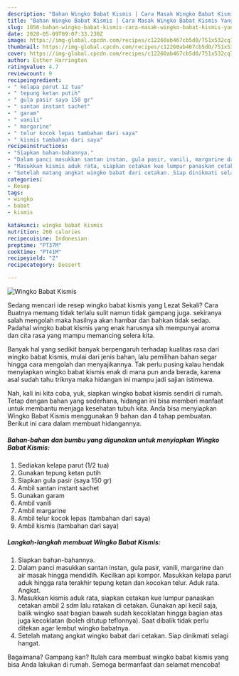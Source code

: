 ```yaml
---
description: "Bahan Wingko Babat Kismis | Cara Masak Wingko Babat Kismis Yang Menggugah Selera"
title: "Bahan Wingko Babat Kismis | Cara Masak Wingko Babat Kismis Yang Menggugah Selera"
slug: 1056-bahan-wingko-babat-kismis-cara-masak-wingko-babat-kismis-yang-menggugah-selera
date: 2020-05-09T09:07:33.230Z
image: https://img-global.cpcdn.com/recipes/c12260ab467cb5d0/751x532cq70/wingko-babat-kismis-foto-resep-utama.jpg
thumbnail: https://img-global.cpcdn.com/recipes/c12260ab467cb5d0/751x532cq70/wingko-babat-kismis-foto-resep-utama.jpg
cover: https://img-global.cpcdn.com/recipes/c12260ab467cb5d0/751x532cq70/wingko-babat-kismis-foto-resep-utama.jpg
author: Esther Harrington
ratingvalue: 4.7
reviewcount: 9
recipeingredient:
- " kelapa parut 12 tua"
- " tepung ketan putih"
- " gula pasir saya 150 gr"
- " santan instant sachet"
- " garam"
- " vanili"
- " margarine"
- " telur kocok lepas tambahan dari saya"
- " kismis tambahan dari saya"
recipeinstructions:
- "Siapkan bahan-bahannya."
- "Dalam panci masukkan santan instan, gula pasir, vanili, margarine dan air masak hingga mendidih. Kecilkan api kompor. Masukkan kelapa parut aduk hingga rata terakhir tepung ketan dan kocokan telur. Aduk rata. Angkat."
- "Masukkan kismis aduk rata, siapkan cetakan kue lumpur panaskan cetakan ambil 2 sdm lalu ratakan di cetakan. Gunakan api kecil saja, balik wingko saat bagian bawah sudah kecoklatan hingga bagian atas juga kecoklatan (boleh ditutup teflonnya). Saat dibalik tidak perlu ditekan agar lembut wingko babatnya."
- "Setelah matang angkat wingko babat dari cetakan. Siap dinikmati selagi hangat."
categories:
- Resep
tags:
- wingko
- babat
- kismis

katakunci: wingko babat kismis 
nutrition: 260 calories
recipecuisine: Indonesian
preptime: "PT37M"
cooktime: "PT41M"
recipeyield: "2"
recipecategory: Dessert

---
```



![Wingko Babat Kismis](https://img-global.cpcdn.com/recipes/c12260ab467cb5d0/751x532cq70/wingko-babat-kismis-foto-resep-utama.jpg)

Sedang mencari ide resep wingko babat kismis yang Lezat Sekali? Cara Buatnya memang tidak terlalu sulit namun tidak gampang juga. sekiranya salah mengolah maka hasilnya akan hambar dan bahkan tidak sedap. Padahal wingko babat kismis yang enak harusnya sih mempunyai aroma dan cita rasa yang mampu memancing selera kita.



Banyak hal yang sedikit banyak berpengaruh terhadap kualitas rasa dari wingko babat kismis, mulai dari jenis bahan, lalu pemilihan bahan segar hingga cara mengolah dan menyajikannya. Tak perlu pusing kalau hendak menyiapkan wingko babat kismis enak di mana pun anda berada, karena asal sudah tahu triknya maka hidangan ini mampu jadi sajian istimewa.


Nah, kali ini kita coba, yuk, siapkan wingko babat kismis sendiri di rumah. Tetap dengan bahan yang sederhana, hidangan ini bisa memberi manfaat untuk membantu menjaga kesehatan tubuh kita. Anda bisa menyiapkan Wingko Babat Kismis menggunakan 9 bahan dan 4 tahap pembuatan. Berikut ini cara dalam membuat hidangannya.

<!--inarticleads1-->

##### Bahan-bahan dan bumbu yang digunakan untuk menyiapkan Wingko Babat Kismis:

1. Sediakan  kelapa parut (1/2 tua)
1. Gunakan  tepung ketan putih
1. Siapkan  gula pasir (saya 150 gr)
1. Ambil  santan instant sachet
1. Gunakan  garam
1. Ambil  vanili
1. Ambil  margarine
1. Ambil  telur kocok lepas (tambahan dari saya)
1. Ambil  kismis (tambahan dari saya)




<!--inarticleads2-->

##### Langkah-langkah membuat Wingko Babat Kismis:

1. Siapkan bahan-bahannya.
1. Dalam panci masukkan santan instan, gula pasir, vanili, margarine dan air masak hingga mendidih. Kecilkan api kompor. Masukkan kelapa parut aduk hingga rata terakhir tepung ketan dan kocokan telur. Aduk rata. Angkat.
1. Masukkan kismis aduk rata, siapkan cetakan kue lumpur panaskan cetakan ambil 2 sdm lalu ratakan di cetakan. Gunakan api kecil saja, balik wingko saat bagian bawah sudah kecoklatan hingga bagian atas juga kecoklatan (boleh ditutup teflonnya). Saat dibalik tidak perlu ditekan agar lembut wingko babatnya.
1. Setelah matang angkat wingko babat dari cetakan. Siap dinikmati selagi hangat.




Bagaimana? Gampang kan? Itulah cara membuat wingko babat kismis yang bisa Anda lakukan di rumah. Semoga bermanfaat dan selamat mencoba!
